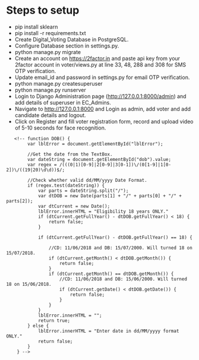 # Steps to setup

- pip install sklearn
- pip install -r requirements.txt
- Create Digital_Voting Database in PostgreSQL.
- Configure Database section in settings.py.
- python manage.py migrate
- Create an account on https://2factor.in and paste api key from your 2factor account in voter/views.py at line 33, 48, 288 and 308 for SMS OTP verification.
- Update email_id and password in settings.py for email OTP verification.
- python manage.py createsuperuser
- python manage.py runserver
- Login to Django Administration page (http://127.0.0.1:8000/admin) and add details of superuser in EC_Admins.
- Navigate to http://127.0.0.1:8000 and Login as admin, add voter and add candidate details and logout.
- Click on Register and fill voter registration form, record and upload video of 5-10 seconds for face recognition.

<!-- pip install scikit-learn -->
<!-- python -m venv myenv
source myenv/bin/activate  # On Windows, use `myenv\Scripts\activate` -->

       <!-- function DOB() {
            var lblError = document.getElementById("lblError");

            //Get the date from the TextBox.
            var dateString = document.getElementById("dob").value;
            var regex = /(((0|1)[0-9]|2[0-9]|3[0-1])\/(0[1-9]|1[0-2])\/((19|20)\d\d))$/;

            //Check whether valid dd/MM/yyyy Date Format.
            if (regex.test(dateString)) {
                var parts = dateString.split("/");
                var dtDOB = new Date(parts[1] + "/" + parts[0] + "/" + parts[2]);
                var dtCurrent = new Date();
                lblError.innerHTML = "Eligibility 18 years ONLY."
                if (dtCurrent.getFullYear() - dtDOB.getFullYear() < 18) {
                    return false;
                }

                if (dtCurrent.getFullYear() - dtDOB.getFullYear() == 18) {

                    //CD: 11/06/2018 and DB: 15/07/2000. Will turned 18 on 15/07/2018.
                    if (dtCurrent.getMonth() < dtDOB.getMonth()) {
                        return false;
                    }
                    if (dtCurrent.getMonth() == dtDOB.getMonth()) {
                        //CD: 11/06/2018 and DB: 15/06/2000. Will turned 18 on 15/06/2018.
                        if (dtCurrent.getDate() < dtDOB.getDate()) {
                            return false;
                        }
                    }
                }
                lblError.innerHTML = "";
                return true;
            } else {
                lblError.innerHTML = "Enter date in dd/MM/yyyy format ONLY."
                return false;
            }
        } -->
